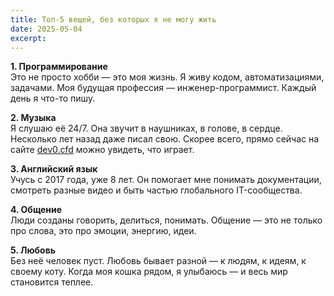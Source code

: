 ```yaml
---
title: Топ-5 вещей, без которых я не могу жить
date: 2025-05-04
excerpt:
---
```

**1. Программирование**  
Это не просто хобби — это моя жизнь. Я живу кодом, автоматизациями, задачами. Моя будущая профессия — инженер-программист. Каждый день я что-то пишу.

**2. Музыка**  
Я слушаю её 24/7. Она звучит в наушниках, в голове, в сердце. Несколько лет назад даже писал свою. Скорее всего, прямо сейчас на сайте [dev0.cfd](https://dev0.cfd/) можно увидеть, что играет.

**3. Английский язык**  
Учусь с 2017 года, уже 8 лет. Он помогает мне понимать документации, смотреть разные видео и быть частью глобального IT-сообщества.

**4. Общение**  
Люди созданы говорить, делиться, понимать. Общение — это не только про слова, это про эмоции, энергию, идеи.

**5. Любовь**  
Без неё человек пуст. Любовь бывает разной — к людям, к идеям, к своему коту. Когда моя кошка рядом, я улыбаюсь — и весь мир становится теплее.